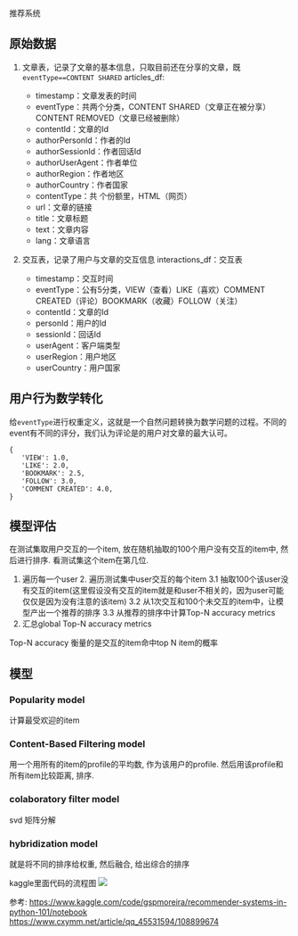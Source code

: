 推荐系统

## 原始数据

1. 文章表，记录了文章的基本信息，只取目前还在分享的文章，既`eventType==CONTENT SHARED`
articles_df: 
    - timestamp：文章发表的时间
    - eventType：共两个分类，CONTENT SHARED（文章正在被分享） CONTENT REMOVED（文章已经被删除）
    - contentId：文章的Id
    - authorPersonId：作者的Id
    - authorSessionId：作者回话Id
    - authorUserAgent：作者单位
    - authorRegion：作者地区
    - authorCountry：作者国家
    - contentType：共 个份额里，HTML（网页）
    - url：文章的链接
    - title：文章标题
    - text：文章内容
    - lang：文章语言

2. 交互表，记录了用户与文章的交互信息
interactions_df：交互表
    - timestamp：交互时间
    - eventType：公有5分类，VIEW（查看）LIKE（喜欢）COMMENT CREATED（评论）BOOKMARK（收藏）FOLLOW（关注）
    - contentId：文章的Id
    - personId：用户的Id
    - sessionId：回话Id
    - userAgent：客户端类型
    - userRegion：用户地区
    - userCountry：用户国家


## 用户行为数学转化

给`eventType`进行权重定义，这就是一个自然问题转换为数学问题的过程。不同的event有不同的评分，我们认为评论是的用户对文章的最大认可。
```
{
   'VIEW': 1.0,
   'LIKE': 2.0, 
   'BOOKMARK': 2.5, 
   'FOLLOW': 3.0,
   'COMMENT CREATED': 4.0,  
}
```


## 模型评估

在测试集取用户交互的一个item, 放在随机抽取的100个用户没有交互的item中, 然后进行排序. 看测试集这个item在第几位.

1. 遍历每一个user
    2. 遍历测试集中user交互的每个item
        3.1 抽取100个该user没有交互的item(这里假设没有交互的item就是和user不相关的，因为user可能仅仅是因为没有注意的该item)
        3.2 从1次交互和100个未交互的item中，让模型产出一个推荐的排序
        3.3 从推荐的排序中计算Top-N accuracy metrics
2. 汇总global Top-N accuracy metrics

Top-N accuracy 衡量的是交互的item命中top N item的概率

## 模型

### Popularity model

计算最受欢迎的item

### Content-Based Filtering model

用一个用所有的item的profile的平均数, 作为该用户的profile. 然后用该profile和所有item比较距离, 排序.

### colaboratory filter model

svd 矩阵分解


### hybridization model

就是将不同的排序给权重, 然后融合, 给出综合的排序

kaggle里面代码的流程图
![](./alg_rec_simpleImplement/1.jpg)

参考:
https://www.kaggle.com/code/gspmoreira/recommender-systems-in-python-101/notebook
https://www.cxymm.net/article/qq_45531594/108899674

